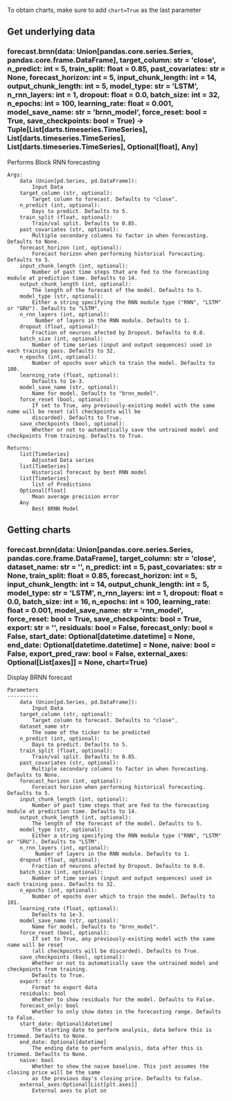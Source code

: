 To obtain charts, make sure to add `chart=True` as the last parameter

## Get underlying data 
### forecast.brnn(data: Union[pandas.core.series.Series, pandas.core.frame.DataFrame], target_column: str = 'close', n_predict: int = 5, train_split: float = 0.85, past_covariates: str = None, forecast_horizon: int = 5, input_chunk_length: int = 14, output_chunk_length: int = 5, model_type: str = 'LSTM', n_rnn_layers: int = 1, dropout: float = 0.0, batch_size: int = 32, n_epochs: int = 100, learning_rate: float = 0.001, model_save_name: str = 'brnn_model', force_reset: bool = True, save_checkpoints: bool = True) -> Tuple[List[darts.timeseries.TimeSeries], List[darts.timeseries.TimeSeries], List[darts.timeseries.TimeSeries], Optional[float], Any]

Performs Block RNN forecasting

    Args:
        data (Union[pd.Series, pd.DataFrame]):
            Input Data
        target_column (str, optional):
            Target column to forecast. Defaults to "close".
        n_predict (int, optional):
            Days to predict. Defaults to 5.
        train_split (float, optional):
            Train/val split. Defaults to 0.85.
        past_covariates (str, optional):
            Multiple secondary columns to factor in when forecasting. Defaults to None.
        forecast_horizon (int, optional):
            Forecast horizon when performing historical forecasting. Defaults to 5.
        input_chunk_length (int, optional):
            Number of past time steps that are fed to the forecasting module at prediction time. Defaults to 14.
        output_chunk_length (int, optional):
            The length of the forecast of the model. Defaults to 5.
        model_type (str, optional):
            Either a string specifying the RNN module type ("RNN", "LSTM" or "GRU"). Defaults to "LSTM".
        n_rnn_layers (int, optional):
             Number of layers in the RNN module. Defaults to 1.
        dropout (float, optional):
            Fraction of neurons afected by Dropout. Defaults to 0.0.
        batch_size (int, optional):
            Number of time series (input and output sequences) used in each training pass. Defaults to 32.
        n_epochs (int, optional):
            Number of epochs over which to train the model. Defaults to 100.
        learning_rate (float, optional):
            Defaults to 1e-3.
        model_save_name (str, optional):
            Name for model. Defaults to "brnn_model".
        force_reset (bool, optional):
            If set to True, any previously-existing model with the same name will be reset (all checkpoints will be
            discarded). Defaults to True.
        save_checkpoints (bool, optional):
            Whether or not to automatically save the untrained model and checkpoints from training. Defaults to True.

    Returns:
        list[TimeSeries]
            Adjusted Data series
        list[TimeSeries]
            Historical forecast by best RNN model
        list[TimeSeries]
            list of Predictions
        Optional[float]
            Mean average precision error
        Any
            Best BRNN Model

## Getting charts 
### forecast.brnn(data: Union[pandas.core.series.Series, pandas.core.frame.DataFrame], target_column: str = 'close', dataset_name: str = '', n_predict: int = 5, past_covariates: str = None, train_split: float = 0.85, forecast_horizon: int = 5, input_chunk_length: int = 14, output_chunk_length: int = 5, model_type: str = 'LSTM', n_rnn_layers: int = 1, dropout: float = 0.0, batch_size: int = 16, n_epochs: int = 100, learning_rate: float = 0.001, model_save_name: str = 'rnn_model', force_reset: bool = True, save_checkpoints: bool = True, export: str = '', residuals: bool = False, forecast_only: bool = False, start_date: Optional[datetime.datetime] = None, end_date: Optional[datetime.datetime] = None, naive: bool = False, export_pred_raw: bool = False, external_axes: Optional[List[axes]] = None, chart=True)

Display BRNN forecast

    Parameters
    ----------
        data (Union[pd.Series, pd.DataFrame]):
            Input Data
        target_column (str, optional):
            Target column to forecast. Defaults to "close".
        dataset_name str
            The name of the ticker to be predicted
        n_predict (int, optional):
            Days to predict. Defaults to 5.
        train_split (float, optional):
            Train/val split. Defaults to 0.85.
        past_covariates (str, optional):
            Multiple secondary columns to factor in when forecasting. Defaults to None.
        forecast_horizon (int, optional):
            Forecast horizon when performing historical forecasting. Defaults to 5.
        input_chunk_length (int, optional):
            Number of past time steps that are fed to the forecasting module at prediction time. Defaults to 14.
        output_chunk_length (int, optional):
            The length of the forecast of the model. Defaults to 5.
        model_type (str, optional):
            Either a string specifying the RNN module type ("RNN", "LSTM" or "GRU"). Defaults to "LSTM".
        n_rnn_layers (int, optional):
             Number of layers in the RNN module. Defaults to 1.
        dropout (float, optional):
            Fraction of neurons afected by Dropout. Defaults to 0.0.
        batch_size (int, optional):
            Number of time series (input and output sequences) used in each training pass. Defaults to 32.
        n_epochs (int, optional):
            Number of epochs over which to train the model. Defaults to 101.
        learning_rate (float, optional):
            Defaults to 1e-3.
        model_save_name (str, optional):
            Name for model. Defaults to "brnn_model".
        force_reset (bool, optional):
            If set to True, any previously-existing model with the same name will be reset
            (all checkpoints will be discarded). Defaults to True.
        save_checkpoints (bool, optional):
            Whether or not to automatically save the untrained model and checkpoints from training.
            Defaults to True.
        export: str
            Format to export data
        residuals: bool
            Whether to show residuals for the model. Defaults to False.
        forecast_only: bool
            Whether to only show dates in the forecasting range. Defaults to False.
        start_date: Optional[datetime]
            The starting date to perform analysis, data before this is trimmed. Defaults to None.
        end_date: Optional[datetime]
            The ending date to perform analysis, data after this is trimmed. Defaults to None.
        naive: bool
            Whether to show the naive baseline. This just assumes the closing price will be the same
            as the previous day's closing price. Defaults to False.
        external_axes:Optional[List[plt.axes]]
            External axes to plot on
